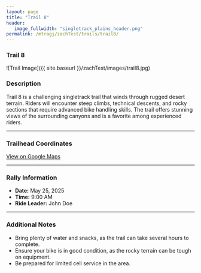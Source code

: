```yaml
---
layout: page
title: "Trail 8"  
header:
   image_fullwidth: "singletrack_plains_header.png"  
permalink: /mtragj/zachTest/trails/trail8/
---
```


### Trail 8

![Trail Image]({{ site.baseurl }}/zachTest/images/trail8.jpg) 


### Description
Trail 8 is a challenging singletrack trail that winds through rugged desert terrain. Riders will encounter steep climbs, technical descents, and rocky sections that require advanced bike handling skills. The trail offers stunning views of the surrounding canyons and is a favorite among experienced riders.


---

### Trailhead Coordinates
[View on Google Maps](https://www.google.com/maps/place/39%C2%B011'13.0%22N+109%C2%B001'08.7%22W/@39.1869361,-109.0239649,650m/data=!3m2!1e3!4b1!4m12!1m7!3m6!1s0x87464e3568259dd1:0x23b096fefd51ada7!2sRabbit+Valley!8m2!3d39.1716486!4d-109.0206657!16s%2Fm%2F04n30gv!3m3!8m2!3d39.186932!4d-109.019094?entry=ttu&g_ep=EgoyMDI1MDUxMy4xIKXMDSoASAFQAw%3D%3D)  


---

### Rally Information
- **Date:** May 25, 2025  
- **Time:** 9:00 AM  
- **Ride Leader:** John Doe 

---

### Additional Notes
- Bring plenty of water and snacks, as the trail can take several hours to complete.
- Ensure your bike is in good condition, as the rocky terrain can be tough on equipment.
- Be prepared for limited cell service in the area.
